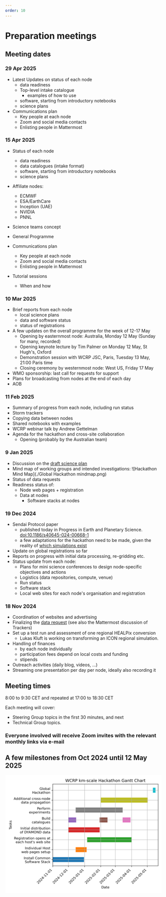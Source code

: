 ```yaml
---
order: 10
---
```


# Preparation meetings

## Meeting dates

### 29 Apr 2025
+ Latest Updates on status of each node
   + data readiness
   + Top-level intake catalogue
      + examples of how to use 
   + software, starting from introductory notebooks
   + science plans
+ Communications plan
  + Key people at each node
  + Zoom and social media contacts
  + Enlisting people in Mattermost   

### 15 Apr 2025
+ Status of each node
   + data readiness
   + data catalogues (intake format)
   + software, starting from introductory notebooks
   + science plans

+ Affiliate nodes:
   + ECMWF
   + ESA/EarthCare
   + Inception (UAE)
   + NVIDIA
   + PNNL

+ Science teams concept

+ General Programme
  
+ Communications plan
  + Key people at each node
  + Zoom and social media contacts
  + Enlisting people in Mattermost   

+ Tutorial sessions
  + When and how 

### 10 Mar 2025

+ Brief reports from each node
  + local science plans
  + data and software status
  + status of registrations  
+ A few updates on the overall programme for the week of 12-17 May
  + Opening by easternmost node: Australia, Monday 12 May (Sunday for many, recorded)
  + Opening keynote lecture by Tim Palmer on Monday 12 May, St Hugh's, Oxford
  + Demonstration session with WCRP JSC, Paris, Tuesday 13 May, 21:00 Paris time
  + Closing ceremony by westernmost node: West US, Friday 17 May
+ WMO sponsorship: last call for requests for support
+ Plans for broadcasting from nodes at the end of each day
+ AOB

### 11  Feb 2025

* Summary of progress from each node, including run status
* Storm trackers
* Copying data between nodes
* Shared notebooks with examples
* WCRP webinar talk by Andrew Gettelman
* Agenda for the hackathon and cross-site collaboration
  * Opening (probably by the Australian team)

### 9  Jan 2025

+ Discussion on the [draft science plan](https://pad.gwdg.de/x2j-DW8tSc-GZ2pvfD8_1g?both)
+ Mind map of working groups and intended investigations: ![Hackathon Mind Map](./Global Hackathon mindmap.png)
+ Status of data requests
+ Readiness status of:
  + Node web pages + registration
  + Data at nodes
    + Software stacks at nodes
  
### 19 Dec 2024

+ Sendai Protocol paper
  + published today in Progress in Earth and Planetary Science. [doi:10.1186/s40645-024-00668-1](https://doi.org/10.1186/s40645-024-00668-1)
  + a few adaptations for the hackathon need to be made, given the reality of [which simulations exist](/simulations/index.md)
+ Update on global registrations so far
+ Reports on progress with initial data processing, re-gridding etc.
+ Status update from each node:
  + Plans for mini science conferences to design node-specific objectives and actions
  + Logistics (data repositories, compute, venue)
  + Run status
  + Software stack
  + Local web sites for each node's organisation and registration

### 18 Nov 2024

+ Coordination of websites and advertising
+ Finalizing the [data request](technical/data_request.md) (see also the Mattermost discussion of Trackers)
+ Set up a test run and assessment of one regional HEALPix conversion
  + Lukas Kluft is working on transforming an ICON regional simulation.
+ Handling of finances
  + by each node individually
  + participation fees depend on local costs and funding
  + stipends
+ Outreach activities (daily blog, videos, ...)
+ Streaming one presentation per day per node, ideally also recording it

## Meeting times

8:00 to 9:30 CET and repeated at 17:00 to 18:30 CET

Each meeting will cover:

+ Steering Group topics in the first 30 minutes, and next
+ Technical Group topics.
  
### Everyone involved will receive Zoom invites with the relevant monthly links via e-mail

## A few milestones from Oct 2024 until 12 May 2025

![Hackaton Gantt](./Gantt_hackathon.png)
